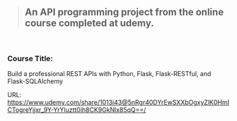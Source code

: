 
> ## An API programming project from the online course completed at udemy.

<br>

### Course Title:
Build a professional REST APIs with Python, Flask, Flask-RESTful, and Flask-SQLAlchemy

URL: 
https://www.udemy.com/share/1013i43@5nRgr40DYrEwSXXbOgxyZlK0HmICTogreYjjxr_9Y-YrYluztt0ih8CK9GkNlx85qQ==/